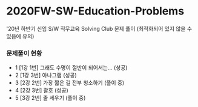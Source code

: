 # 2020FW-SW-Education-Problems
'20년 하반기 신입 S/W 직무교육 Solving Club 문제 풀이 (최적화되어 있지 않을 수 있음에 유의)

### 문제풀이 현황
* 1 [1강 1번] 그래도 수명이 절반이 되어서는... (성공)
* 2	[1강 3번] 아나그램 (성공)
* 3	[2강 2번] 가장 짧은 길 전부 청소하기 (풀이 중)
* 4	[2강 3번] 괄호 (성공)
* 5	[3강 2번] 줄 세우기 (풀이 중)